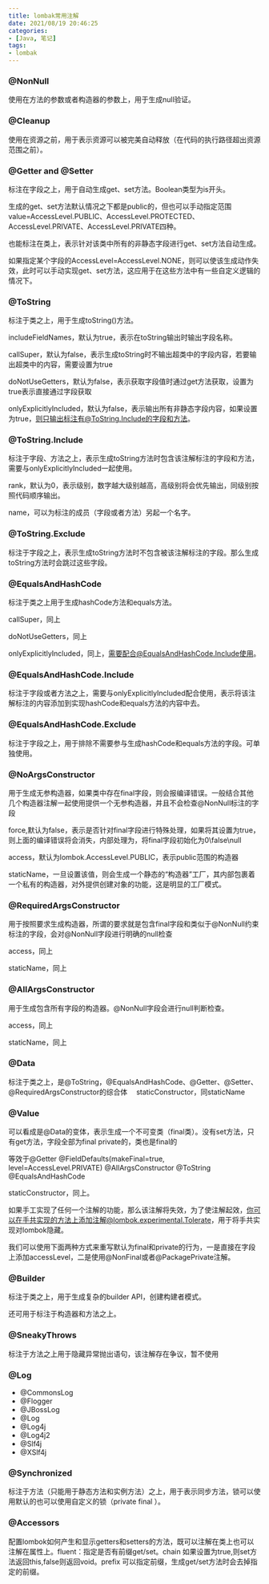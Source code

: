 ```yaml
---
title: lombak常用注解
date: 2021/08/19 20:46:25
categories:
- [Java, 笔记]
tags:
- lombak
---
```




### @NonNull

使用在方法的参数或者构造器的参数上，用于生成null验证。

### @Cleanup

使用在资源之前，用于表示资源可以被完美自动释放（在代码的执行路径超出资源范围之前）。

### @Getter and @Setter

标注在字段之上，用于自动生成get、set方法。Boolean类型为is开头。

生成的get、set方法默认情况之下都是public的，但也可以手动指定范围value=AccessLevel.PUBLIC、AccessLevel.PROTECTED、AccessLevel.PRIVATE、AccessLevel.PRIVATE四种。

也能标注在类上，表示针对该类中所有的非静态字段进行get、set方法自动生成。

如果指定某个字段的AccessLevel=AccessLevel.NONE，则可以使该生成动作失效，此时可以手动实现get、set方法，这应用于在这些方法中有一些自定义逻辑的情况下。

### @ToString

标注于类之上，用于生成toString()方法。

includeFieldNames，默认为true，表示在toString输出时输出字段名称。

callSuper，默认为false，表示生成toString时不输出超类中的字段内容，若要输出超类中的内容，需要设置为true

doNotUseGetters，默认为false，表示获取字段值时通过get方法获取，设置为true表示直接通过字段获取

onlyExplicitlyIncluded，默认为false，表示输出所有非静态字段内容，如果设置为true，则只输出标注有@ToString.Include的字段和方法。

### @ToString.Include

标注于字段、方法之上，表示生成toString方法时包含该注解标注的字段和方法，需要与onlyExplicitlyIncluded一起使用。

rank，默认为0，表示级别，数字越大级别越高，高级别将会优先输出，同级别按照代码顺序输出。

name，可以为标注的成员（字段或者方法）另起一个名字。

### @ToString.Exclude

标注于字段之上，表示生成toString方法时不包含被该注解标注的字段。那么生成toString方法时会跳过这些字段。

### @EqualsAndHashCode

标注于类之上用于生成hashCode方法和equals方法。

callSuper，同上

doNotUseGetters，同上

onlyExplicitlyIncluded，同上，需要配合@EqualsAndHashCode.Include使用。

### @EqualsAndHashCode.Include

标注于字段或者方法之上，需要与onlyExplicitlyIncluded配合使用，表示将该注解标注的内容添加到实现hashCode和equals方法的内容中去。

### @EqualsAndHashCode.Exclude

标注于字段之上，用于排除不需要参与生成hashCode和equals方法的字段。可单独使用。

### @NoArgsConstructor

用于生成无参构造器，如果类中存在final字段，则会报编译错误。一般结合其他几个构造器注解一起使用提供一个无参构造器，并且不会检查@NonNull标注的字段

force,默认为false，表示是否针对final字段进行特殊处理，如果将其设置为true，则上面的编译错误将会消失，内部处理为，将final字段初始化为0\false\null

access，默认为lombok.AccessLevel.PUBLIC，表示public范围的构造器

staticName，一旦设置该值，则会生成一个静态的“构造器”工厂，其内部包裹着一个私有的构造器，对外提供创建对象的功能，这是明显的工厂模式。

### @RequiredArgsConstructor

用于按照要求生成构造器，所谓的要求就是包含final字段和类似于@NonNull约束标注的字段，会对@NonNull字段进行明确的null检查

access，同上

staticName，同上

### @AllArgsConstructor

用于生成包含所有字段的构造器。@NonNull字段会进行null判断检查。

access，同上

staticName，同上

### @Data

标注于类之上，是@ToString，@EqualsAndHashCode、@Getter、@Setter、@RequiredArgsConstructor的综合体
 　staticConstructor，同staticName

### @Value

可以看成是@Data的变体，表示生成一个不可变类（final类）。没有set方法，只有get方法，字段全部为final private的，类也是final的

等效于@Getter @FieldDefaults(makeFinal=true, level=AccessLevel.PRIVATE) @AllArgsConstructor @ToString @EqualsAndHashCode

staticConstructor，同上。

如果手工实现了任何一个注解的功能，那么该注解将失效，为了使注解起效，你可以在手共实现的方法上添加注解@lombok.experimental.Tolerate，用于将手共实现对lombok隐藏。

我们可以使用下面两种方式来重写默认为final和private的行为，一是直接在字段上添加accessLevel，二是使用@NonFinal或者@PackagePrivate注解。

### @Builder

标注于类之上，用于生成复杂的builder API，创建构建者模式。

还可用于标注于构造器和方法之上。

### @SneakyThrows

标注于方法之上用于隐藏异常抛出语句，该注解存在争议，暂不使用

### @Log

- @CommonsLog
- @Flogger
- @JBossLog
- @Log
- @Log4j
- @Log4j2
- @Slf4j
- @XSlf4j

### @Synchronized

标注于方法（只能用于静态方法和实例方法）之上，用于表示同步方法，锁可以使用默认的也可以使用自定义的锁（private final ）。

### @Accessors

配置lombok如何产生和显示getters和setters的方法，既可以注解在类上也可以注解在属性上。fluent：指定是否有前缀get/set。chain 如果设置为true,则set方法返回this,false则返回void。prefix 可以指定前缀，生成get/set方法时会去掉指定的前缀。

